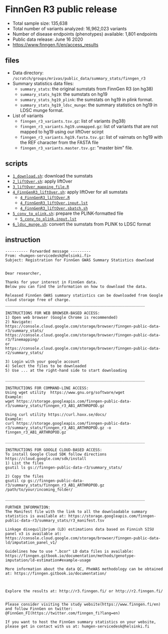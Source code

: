 # FinnGen R3 public release

- Total sample size: ​135,638
- Total number of variants analyzed: 16,962,023 variants
- Number of disease endpoints (phenotypes) available: ​1,801 endpoints
- Public data release: June 16 2020
- https://www.finngen.fi/en/access_results

## files

- Data directory: `/scratch/groups/mrivas/public_data/summary_stats/finngen_r3`
- Summary statistics data files:
  - `summary_stats`: the original sumstats from FinnGen R3 (on hg38)
  - `summary_stats_hg19`: the sumstats on hg19
  - `summary_stats_hg19_plink`: the sumstats on hg19 in plink format.
  - `summary_stats_hg19_ldsc_munge`: the summary statistics on hg19 in LDSC munge format.
- List of variants
  - `finngen_r3_variants.tsv.gz`: list of variants (hg38)
  - `finngen_r3_variants.hg19.unmapped.gz`: list of variants that are not mapped to hg19 using our liftOver scirpt
  - `finngen_r3_variants.hg19.fasta.tsv.gz`: list of vairnats on hg19 with the REF character from the FASTA file
  - `finngen_r3_variants.master.tsv.gz`: "master bim" file.

## scripts

- [`1_download.sh`](1_download.sh): download the sumstats
- [`2_liftOver.sh`](2_liftOver.sh): apply liftOver
- [`3_liftOver_mapping_file.R`](3_liftOver_mapping_file.R)
- [`4_FinnGenR3_liftOver.sh`](4_FinnGenR3_liftOver.sh): apply liftOver for all sumstats
  - [`4_FinnGenR3_liftOver.R`](4_FinnGenR3_liftOver.R)
  - [`4_FinnGenR3_liftOver.input.lst`](4_FinnGenR3_liftOver.input.lst)
  - [`4_FinnGenR3_liftOver.sbatch.sh`](4_FinnGenR3_liftOver.sbatch.sh)
- [`5_conv_to_plink.sh`](5_conv_to_plink.sh): prepare the PLINK-formatted file
  - [`5_conv_to_plink.input.lst`](5_conv_to_plink.input.lst)
- [`6_ldsc_munge.sh`](6_ldsc_munge.sh): convert the sumstats from PLINK to LDSC format

## instruction

```
---------- Forwarded message ---------
From: <humgen-servicedesk@helsinki.fi>
Subject: Registration for FinnGen GWAS Summary Statistics download


Dear researcher,

Thanks for your interest in FinnGen data. 
Below you can find the information on how to download the data.

Released FinnGen GWAS summary statistics can be downloaded from Google cloud storage free of charge.
______________________________________________________________   

INSTRUCTIONS FOR WEB BROWSER-BASED ACCESS:
1) Open web browser (Google Chrome is recommended)
2) Navigate: 
https://console.cloud.google.com/storage/browser/finngen-public-data-r3/summary_stats/
https://console.cloud.google.com/storage/browser/finngen-public-data-r3/finemapping/
or
https://console.cloud.google.com/storage/browser/finngen-public-data-r2/summary_stats/

3) Login with your google account
4) Select the files to be downloaded
5) Use ... at the right-hand side to start downloading  

______________________________________________________________

INSTRUCTIONS FOR COMMAND-LINE ACCESS:
Using wget utility  https://www.gnu.org/software/wget
Example:
wget https://storage.googleapis.com/finngen-public-data-r3/summary_stats/finngen_r3_AB1_ARTHROPOD.gz

Using curl utility https://curl.haxx.se/docs/
Example:
curl https://storage.googleapis.com/finngen-public-data-r3/summary_stats/finngen_r3_AB1_ARTHROPOD.gz -o finngen_r3_AB1_ARTHROPOD.gz

______________________________________________________________

INSTRUCTIONS FOR GOOGLE CLOUD-BASED ACCESS:
To install Google Cloud SDK follow directions https://cloud.google.com/sdk/install
1) List the files
gsutil ls gs://finngen-public-data-r3/summary_stats/

2) Copy the files
gsutil cp gs://finngen-public-data-r3/summary_stats/finngen_r3_AB1_ARTHROPOD.gz /path/to/your/incoming_folder/

______________________________________________________________

FURTHER INFORMATION:
The Manifest file with the link to all the downloadable summary statistics is available at: https://storage.googleapis.com/finngen-public-data-r3/summary_stats/r3_manifest.tsv

Linkage disequilibrium (LD) estimations data based on Finnish SISU panel v3 is available at:
https://console.cloud.google.com/storage/browser/finngen-public-data-ld/imputation_panel_v1/

Guidelines how to use ".bcor" LD data files is available:
https://finngen.gitbook.io/documentation/methods/genotype-imputation/ld-estimation#example-usage

More information about the data QC, PheWAS methodology can be obtained at: https://finngen.gitbook.io/documentation/



Explore the results at: http://r3.finngen.fi/ or http://r2.finngen.fi/ 

______________________________________________________________
Please consider visiting the study website(https://www.finngen.fi/en) and follow FinnGen on twitter: @FinnGen_FI(https://twitter.com/finngen_fi?lang=en)

If you want to host the FinnGen summary statistics on your website, please get in contact with us at: humgen-servicedesk@helsinki.fi
```
